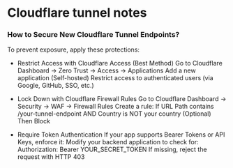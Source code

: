 # Cloudflare tunnel notes

### How to Secure New Cloudflare Tunnel Endpoints?

To prevent exposure, apply these protections:
- Restrict Access with Cloudflare Access (Best Method)
Go to Cloudflare Dashboard → Zero Trust → Access → Applications
Add a new application (Self-hosted)
Restrict access to authenticated users (via Google, GitHub, SSO, etc.)

- Lock Down with Cloudflare Firewall Rules
Go to Cloudflare Dashboard → Security → WAF → Firewall Rules
Create a rule:
If URL Path contains /your-tunnel-endpoint
AND Country is NOT your country (Optional)
Then Block

- Require Token Authentication
If your app supports Bearer Tokens or API Keys, enforce it:
Modify your backend application to check for:
Authorization: Bearer YOUR_SECRET_TOKEN
If missing, reject the request with HTTP 403

